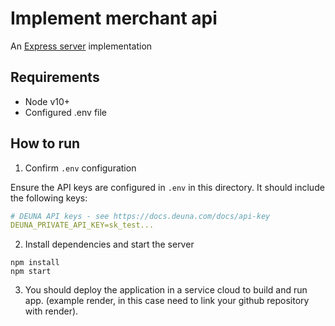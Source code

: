 # Implement merchant api

An [Express server](http://expressjs.com) implementation

## Requirements

- Node v10+
- Configured .env file

## How to run

1. Confirm `.env` configuration

Ensure the API keys are configured in `.env` in this directory. It should include the following keys:

```yaml
# DEUNA API keys - see https://docs.deuna.com/docs/api-key
DEUNA_PRIVATE_API_KEY=sk_test...
```

2. Install dependencies and start the server

```
npm install
npm start
```

3. You should deploy the application in a service cloud to build and run app. (example render, in this case need to link your github repository with render).
